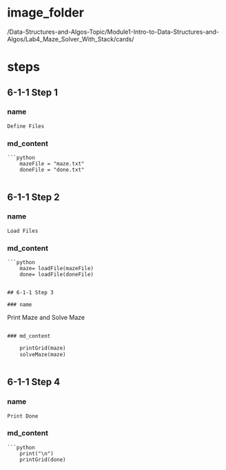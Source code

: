 # image_folder
/Data-Structures-and-Algos-Topic/Module1-Intro-to-Data-Structures-and-Algos/Lab4_Maze_Solver_With_Stack/cards/
 
# steps

## 6-1-1 Step 1

### name
```
Define Files
```
 
### md_content
```
```python
	mazeFile = "maze.txt"
	doneFile = "done.txt"
```
```
```

## 6-1-1 Step 2

### name
```
Load Files
```

### md_content
```
```python
	maze= loadFile(mazeFile)
	done= loadFile(doneFile)
```
```

## 6-1-1 Step 3

### name
```
Print Maze and Solve Maze
```

### md_content
```
```python
	printGrid(maze)
	solveMaze(maze)
```
```
```

## 6-1-1 Step 4

### name
```
Print Done
```

### md_content
```
```python
	print("\n")
	printGrid(done)
```
``` 